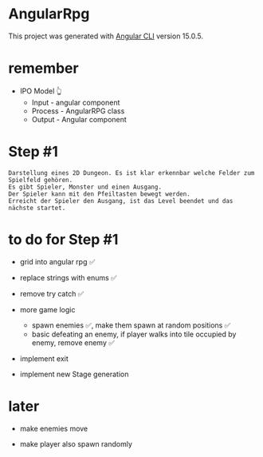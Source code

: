 # AngularRpg

This project was generated with [Angular CLI](https://github.com/angular/angular-cli) version 15.0.5.

# remember
- IPO Model 👆
	- Input - angular component
	- Process - AngularRPG class
	- Output - Angular component

# Step #1
	Darstellung eines 2D Dungeon. Es ist klar erkennbar welche Felder zum Spielfeld gehören. 
	Es gibt Spieler, Monster und einen Ausgang.
	Der Spieler kann mit den Pfeiltasten bewegt werden.
	Erreicht der Spieler den Ausgang, ist das Level beendet und das nächste startet.

# to do for Step #1
- grid into angular rpg ✅

- replace strings with enums ✅

- remove try catch ✅

- more game logic
	- spawn enemies ✅, make them spawn at random positions ✅
	- basic defeating an enemy, if player walks into tile occupied by enemy, remove enemy ✅

- implement exit
- implement new Stage generation

# later
- make enemies move

- make player also spawn randomly
